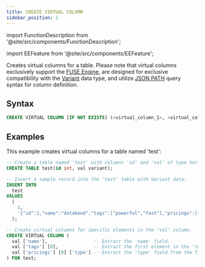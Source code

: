 ```yaml
---
title: CREATE VIRTUAL COLUMN
sidebar_position: 1
---
```


import FunctionDescription from '@site/src/components/FunctionDescription';

<FunctionDescription description="Introduced or updated: v1.2.262"/>

import EEFeature from '@site/src/components/EEFeature';

<EEFeature featureName='VIRTUAL COLUMN'/>

Creates virtual columns for a table. Please note that virtual columns exclusively support the [FUSE Engine](../../../00-sql-reference/30-table-engines/00-fuse.md), are designed for exclusive compatibility with the [Variant](../../../00-sql-reference/10-data-types/43-data-type-variant.md) data type, and utilize [JSON PATH](../../20-query-syntax/20-query-json-path.md) query syntax for column definition.

## Syntax

```sql
CREATE VIRTUAL COLUMN [IF NOT EXISTS] (<virtual_column_1>, <virtual_column_2>, ...) FOR <table>
```

## Examples

This example creates virtual columns for a table named 'test':

```sql
-- Create a table named 'test' with columns 'id' and 'val' of type Variant.
CREATE TABLE test(id int, val variant);

-- Insert a sample record into the 'test' table with Variant data.
INSERT INTO
  test
VALUES
  (
    1,
    '{"id":1,"name":"databend","tags":["powerful","fast"],"pricings":[{"type":"Standard","price":"Pay as you go"},{"type":"Enterprise","price":"Custom"}]}'
  );

-- Create virtual columns for specific elements in the 'val' column.
CREATE VIRTUAL COLUMN (
  val ['name'],                 -- Extract the 'name' field.
  val ['tags'] [0],             -- Extract the first element in the 'tags' array.
  val ['pricings'] [0] ['type'] -- Extract the 'type' field from the first pricing in the 'pricings' array.
) FOR test;
```